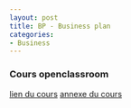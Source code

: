 ```yaml
---
layout: post
title: BP - Business plan
categories:
- Business
---
```


### Cours openclassroom
[lien du cours](https://openclassrooms.com/fr/courses/3199026-construire-son-business-plan)
[annexe du cours](https://s3-eu-west-1.amazonaws.com/static.oc-static.com/prod/courses/files/construire-son-business-plan-1/Cours/P1C1_BP+PIVAL.pdf)
